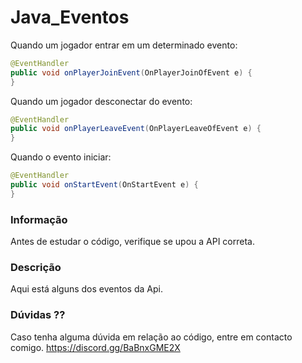 # Java_Eventos

Quando um jogador entrar em um determinado evento:
```java
@EventHandler
public void onPlayerJoinEvent(OnPlayerJoinOfEvent e) {
}
```

Quando um jogador desconectar do evento:
```java
@EventHandler
public void onPlayerLeaveEvent(OnPlayerLeaveOfEvent e) {
}
```
Quando o evento iniciar:
```java
@EventHandler
public void onStartEvent(OnStartEvent e) {
}
```

### Informação
Antes de estudar o código, verifique se upou a API correta.

### Descrição
Aqui está alguns dos eventos da Api.

### Dúvidas ??
Caso tenha alguma dúvida em relação ao código, entre em contacto comigo. https://discord.gg/BaBnxGME2X
